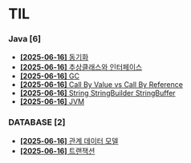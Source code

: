 # TIL
 
### Java [6]
- [**[2025-06-16]**  동기화](https://github.com/A-lass/TIL/blob/main/Java/동기화.md)
- [**[2025-06-16]**  추상클래스와 인터페이스](https://github.com/A-lass/TIL/blob/main/Java/추상클래스와_인터페이스.md)
- [**[2025-06-16]**  GC](https://github.com/A-lass/TIL/blob/main/Java/GC.md)
- [**[2025-06-16]**  Call By Value vs Call By Reference](https://github.com/A-lass/TIL/blob/main/Java/Call_By_Value_vs_Call_By_Reference.md)
- [**[2025-06-16]**  String StringBuilder StringBuffer](https://github.com/A-lass/TIL/blob/main/Java/String_StringBuilder_StringBuffer.md)
- [**[2025-06-16]**  JVM](https://github.com/A-lass/TIL/blob/main/Java/JVM.md)
### DATABASE [2]
- [**[2025-06-16]**  관계 데이터 모델](https://github.com/A-lass/TIL/blob/main/DATABASE/관계_데이터_모델.md)
- [**[2025-06-16]**  트랜잭션](https://github.com/A-lass/TIL/blob/main/DATABASE/트랜잭션.md)
